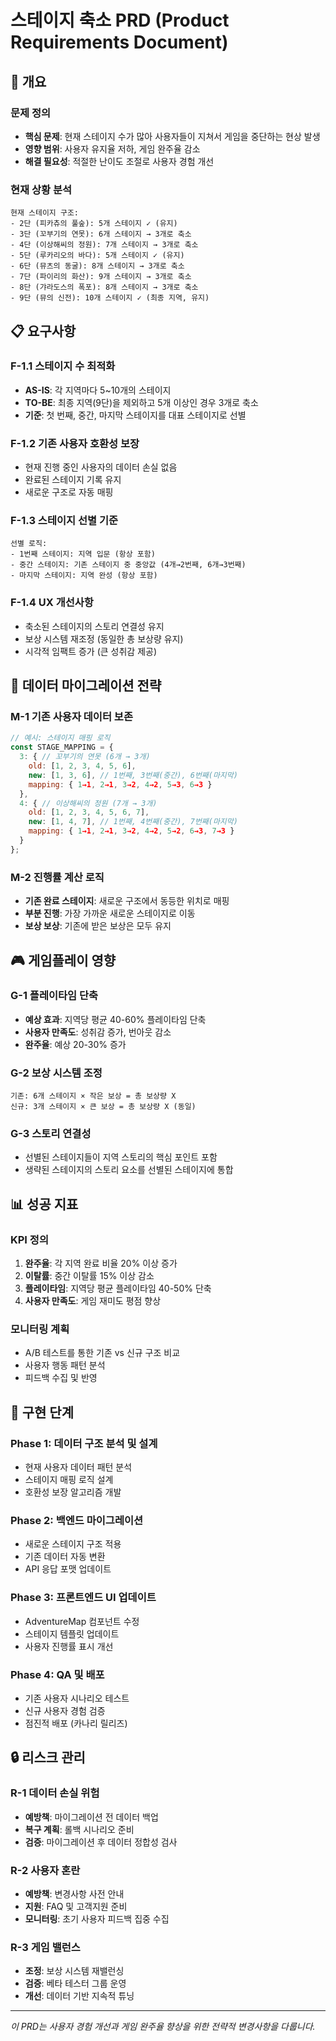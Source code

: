 # 스테이지 축소 PRD (Product Requirements Document)

## 🎯 개요

### 문제 정의
- **핵심 문제**: 현재 스테이지 수가 많아 사용자들이 지쳐서 게임을 중단하는 현상 발생
- **영향 범위**: 사용자 유지율 저하, 게임 완주율 감소
- **해결 필요성**: 적절한 난이도 조절로 사용자 경험 개선

### 현재 상황 분석
```
현재 스테이지 구조:
- 2단 (피카츄의 풀숲): 5개 스테이지 ✓ (유지)
- 3단 (꼬부기의 연못): 6개 스테이지 → 3개로 축소
- 4단 (이상해씨의 정원): 7개 스테이지 → 3개로 축소  
- 5단 (루카리오의 바다): 5개 스테이지 ✓ (유지)
- 6단 (뮤츠의 동굴): 8개 스테이지 → 3개로 축소
- 7단 (파이리의 화산): 9개 스테이지 → 3개로 축소
- 8단 (갸라도스의 폭포): 8개 스테이지 → 3개로 축소
- 9단 (뮤의 신전): 10개 스테이지 ✓ (최종 지역, 유지)
```

## 📋 요구사항

### F-1.1 스테이지 수 최적화
- **AS-IS**: 각 지역마다 5~10개의 스테이지
- **TO-BE**: 최종 지역(9단)을 제외하고 5개 이상인 경우 3개로 축소
- **기준**: 첫 번째, 중간, 마지막 스테이지를 대표 스테이지로 선별

### F-1.2 기존 사용자 호환성 보장
- 현재 진행 중인 사용자의 데이터 손실 없음
- 완료된 스테이지 기록 유지
- 새로운 구조로 자동 매핑

### F-1.3 스테이지 선별 기준
```
선별 로직:
- 1번째 스테이지: 지역 입문 (항상 포함)
- 중간 스테이지: 기존 스테이지 중 중앙값 (4개→2번째, 6개→3번째)
- 마지막 스테이지: 지역 완성 (항상 포함)
```

### F-1.4 UX 개선사항
- 축소된 스테이지의 스토리 연결성 유지
- 보상 시스템 재조정 (동일한 총 보상량 유지)
- 시각적 임팩트 증가 (큰 성취감 제공)

## 🔄 데이터 마이그레이션 전략

### M-1 기존 사용자 데이터 보존
```javascript
// 예시: 스테이지 매핑 로직
const STAGE_MAPPING = {
  3: { // 꼬부기의 연못 (6개 → 3개)
    old: [1, 2, 3, 4, 5, 6],
    new: [1, 3, 6], // 1번째, 3번째(중간), 6번째(마지막)
    mapping: { 1→1, 2→1, 3→2, 4→2, 5→3, 6→3 }
  },
  4: { // 이상해씨의 정원 (7개 → 3개)  
    old: [1, 2, 3, 4, 5, 6, 7],
    new: [1, 4, 7], // 1번째, 4번째(중간), 7번째(마지막)
    mapping: { 1→1, 2→1, 3→2, 4→2, 5→2, 6→3, 7→3 }
  }
};
```

### M-2 진행률 계산 로직
- **기존 완료 스테이지**: 새로운 구조에서 동등한 위치로 매핑
- **부분 진행**: 가장 가까운 새로운 스테이지로 이동
- **보상 보상**: 기존에 받은 보상은 모두 유지

## 🎮 게임플레이 영향

### G-1 플레이타임 단축
- **예상 효과**: 지역당 평균 40-60% 플레이타임 단축
- **사용자 만족도**: 성취감 증가, 번아웃 감소
- **완주율**: 예상 20-30% 증가

### G-2 보상 시스템 조정
```
기존: 6개 스테이지 × 작은 보상 = 총 보상량 X
신규: 3개 스테이지 × 큰 보상 = 총 보상량 X (동일)
```

### G-3 스토리 연결성
- 선별된 스테이지들이 지역 스토리의 핵심 포인트 포함
- 생략된 스테이지의 스토리 요소를 선별된 스테이지에 통합

## 📊 성공 지표

### KPI 정의
1. **완주율**: 각 지역 완료 비율 20% 이상 증가
2. **이탈률**: 중간 이탈률 15% 이상 감소  
3. **플레이타임**: 지역당 평균 플레이타임 40-50% 단축
4. **사용자 만족도**: 게임 재미도 평점 향상

### 모니터링 계획
- A/B 테스트를 통한 기존 vs 신규 구조 비교
- 사용자 행동 패턴 분석
- 피드백 수집 및 반영

## 🚀 구현 단계

### Phase 1: 데이터 구조 분석 및 설계
- 현재 사용자 데이터 패턴 분석
- 스테이지 매핑 로직 설계
- 호환성 보장 알고리즘 개발

### Phase 2: 백엔드 마이그레이션
- 새로운 스테이지 구조 적용
- 기존 데이터 자동 변환
- API 응답 포맷 업데이트

### Phase 3: 프론트엔드 UI 업데이트  
- AdventureMap 컴포넌트 수정
- 스테이지 템플릿 업데이트
- 사용자 진행률 표시 개선

### Phase 4: QA 및 배포
- 기존 사용자 시나리오 테스트
- 신규 사용자 경험 검증
- 점진적 배포 (카나리 릴리즈)

## 🔒 리스크 관리

### R-1 데이터 손실 위험
- **예방책**: 마이그레이션 전 데이터 백업
- **복구 계획**: 롤백 시나리오 준비
- **검증**: 마이그레이션 후 데이터 정합성 검사

### R-2 사용자 혼란
- **예방책**: 변경사항 사전 안내
- **지원**: FAQ 및 고객지원 준비
- **모니터링**: 초기 사용자 피드백 집중 수집

### R-3 게임 밸런스
- **조정**: 보상 시스템 재밸런싱
- **검증**: 베타 테스터 그룹 운영
- **개선**: 데이터 기반 지속적 튜닝

---
*이 PRD는 사용자 경험 개선과 게임 완주율 향상을 위한 전략적 변경사항을 다룹니다.*